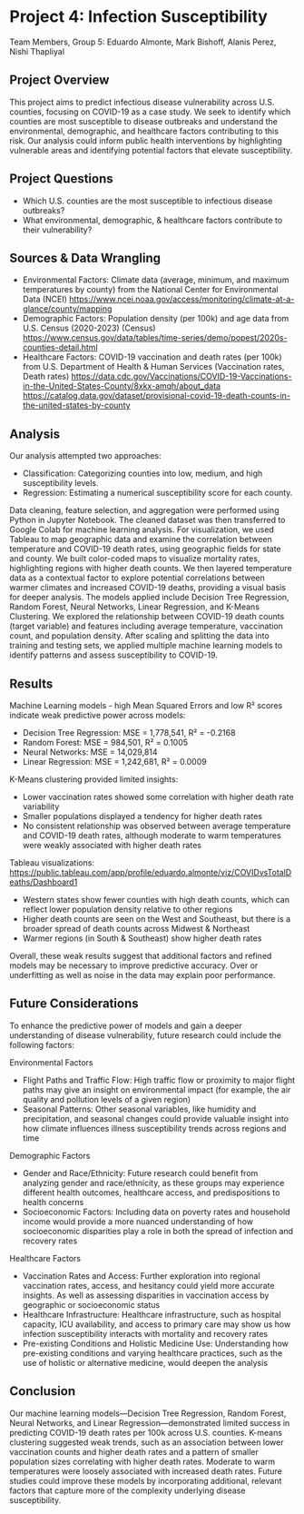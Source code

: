 # Project 4: Infection Susceptibility
Team Members, Group 5: Eduardo Almonte, Mark Bishoff, Alanis Perez, Nishi Thapliyal

Project Overview
-------------------------
This project aims to predict infectious disease vulnerability across U.S. counties, focusing on COVID-19 as a case study. We seek to identify which counties are most susceptible to disease outbreaks and understand the environmental, demographic, and healthcare factors contributing to this risk. Our analysis could inform public health interventions by highlighting vulnerable areas and identifying potential factors that elevate susceptibility.


Project Questions
-------------------------
* Which U.S. counties are the most susceptible to infectious disease outbreaks?
* What environmental, demographic, & healthcare factors contribute to their vulnerability?


Sources & Data Wrangling
-------------------------
* Environmental Factors: Climate data (average, minimum, and maximum temperatures by county) from the National Center for Environmental Data (NCEI)
https://www.ncei.noaa.gov/access/monitoring/climate-at-a-glance/county/mapping
* Demographic Factors: Population density (per 100k) and age data from U.S. Census (2020-2023) (Census)
https://www.census.gov/data/tables/time-series/demo/popest/2020s-counties-detail.html
* Healthcare Factors: COVID-19 vaccination and death rates (per 100k) from U.S. Department of Health & Human Services (Vaccination rates, Death rates)
https://data.cdc.gov/Vaccinations/COVID-19-Vaccinations-in-the-United-States-County/8xkx-amqh/about_data
https://catalog.data.gov/dataset/provisional-covid-19-death-counts-in-the-united-states-by-county


Analysis
-------------------------
Our analysis attempted two approaches:
* Classification: Categorizing counties into low, medium, and high susceptibility levels.
* Regression: Estimating a numerical susceptibility score for each county.

Data cleaning, feature selection, and aggregation were performed using Python in Jupyter Notebook. The cleaned dataset was then transferred to Google Colab for machine learning analysis. For visualization, we used Tableau to map geographic data and examine the correlation between temperature and COVID-19 death rates, using geographic fields for state and county. We built color-coded maps to visualize mortality rates, highlighting regions with higher death counts. We then layered temperature data as a contextual factor to explore potential correlations between warmer climates and increased COVID-19 deaths, providing a visual basis for deeper analysis. The models applied include Decision Tree Regression, Random Forest, Neural Networks, Linear Regression, and K-Means Clustering. We explored the relationship between COVID-19 death counts (target variable) and features including average temperature, vaccination count, and population density. After scaling and splitting the data into training and testing sets, we applied multiple machine learning models to identify patterns and assess susceptibility to COVID-19. 

Results
-------------------------
Machine Learning models - high Mean Squared Errors and low R² scores indicate weak predictive power across models:
* Decision Tree Regression: MSE = 1,778,541, R² = -0.2168
* Random Forest: MSE = 984,501, R² = 0.1005
* Neural Networks: MSE = 14,029,814
* Linear Regression: MSE = 1,242,681, R² = 0.0009

K-Means clustering provided limited insights:
* Lower vaccination rates showed some correlation with higher death rate variability
* Smaller populations displayed a tendency for higher death rates
* No consistent relationship was observed between average temperature and COVID-19 death rates, although moderate to warm temperatures were weakly associated with higher death rates

Tableau visualizations:
https://public.tableau.com/app/profile/eduardo.almonte/viz/COVIDvsTotalDeaths/Dashboard1
* Western states show fewer counties with high death counts, which can reflect lower population density relative to other regions
* Higher death counts are seen on the West and Southeast, but there is a broader spread of death counts across Midwest & Northeast
* Warmer regions (in South & Southeast) show higher death rates

Overall, these weak results suggest that additional factors and refined models may be necessary to improve predictive accuracy. Over or underfitting as well as noise in the data may explain poor performance.


Future Considerations
-------------------------
To enhance the predictive power of models and gain a deeper understanding of disease vulnerability, future research could include the following factors:

Environmental Factors
* Flight Paths and Traffic Flow: High traffic flow or proximity to major flight paths may give an insight on environmental impact (for example, the air quality and pollution levels of a given region)
* Seasonal Patterns: Other seasonal variables, like humidity and precipitation, and seasonal changes could provide valuable insight into how climate influences illness susceptibility trends across regions and time

Demographic Factors
* Gender and Race/Ethnicity: Future research could benefit from analyzing gender and race/ethnicity, as these groups may experience different health outcomes, healthcare access, and predispositions to health concerns
* Socioeconomic Factors: Including data on poverty rates and household income would provide a more nuanced understanding of how socioeconomic disparities play a role in both the spread of infection and recovery rates

Healthcare Factors
* Vaccination Rates and Access: Further exploration into regional vaccination rates, access, and hesitancy could yield more accurate insights. As well as assessing disparities in vaccination access by geographic or socioeconomic status
* Healthcare Infrastructure: Healthcare infrastructure, such as hospital capacity, ICU availability, and access to primary care may show us how infection susceptibility interacts with mortality and recovery rates
* Pre-existing Conditions and Holistic Medicine Use: Understanding how pre-existing conditions and varying healthcare practices, such as the use of holistic or alternative medicine, would deepen the analysis

Conclusion
-------------------------
Our machine learning models—Decision Tree Regression, Random Forest, Neural Networks, and Linear Regression—demonstrated limited success in predicting COVID-19 death rates per 100k across U.S. counties. K-means clustering suggested weak trends, such as an association between lower vaccination counts and higher death rates and a pattern of smaller population sizes correlating with higher death rates. Moderate to warm temperatures were loosely associated with increased death rates. Future studies could improve these models by incorporating additional, relevant factors that capture more of the complexity underlying disease susceptibility.
